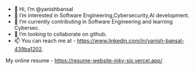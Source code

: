 - 👋 Hi, I’m @yanishbansal
- 👀 I’m interested in Software Engineering,Cybersecurity,AI development.
- 🌱 I’m currently contributing in Software Engineering and learning Cybersec.
- 💞️ I’m looking to collaborate on github.
- 📫 You can reach me at - https://www.linkedin.com/in/yanish-bansal-439ba1202.

My online resume - https://resume-website-inky-six.vercel.app/
<!---
yanishbansal/yanishbansal is a ✨ special ✨ repository because its `README.md` (this file) appears on your GitHub profile.
You can click the Preview link to take a look at your changes.
--->
